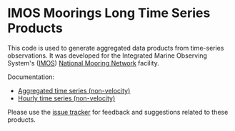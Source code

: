 # IMOS Moorings Long Time Series Products

This code is used to generate aggregated data products from time-series observations. It was developed for the Integrated Marine Observing System's ([IMOS](http://imos.org.au/)) [National Mooring Network](http://imos.org.au/facilities/nationalmooringnetwork/) facility.

Documentation:
- [Aggregated time series (non-velocity)](Documentation/aggregated_timeseries.md)
- [Hourly time series (non-velocity)](Documentation/Hourly_timeseries.md)

Please use the [issue tracker](https://github.com/aodn/python-aodntools/issues) for feedback and suggestions related to these products.
